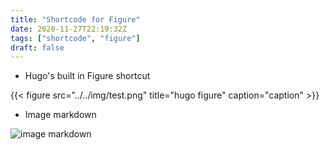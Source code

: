```yaml
---
title: "Shortcode for Figure"
date: 2020-11-27T22:19:32Z
tags: ["shortcode", "figure"]
draft: false
---
```

* Hugo's built in Figure shortcut

{{< figure src="../../img/test.png" title="hugo figure" caption="caption" >}}

* Image markdown

![image markdown ](../../img/test.png)
